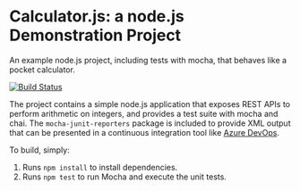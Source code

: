 Calculator.js: a node.js Demonstration Project
==============================================
An example node.js project, including tests with mocha, that behaves like
a pocket calculator.

[![Build Status](https://dev.azure.com/austinricheson/Integrating%20External%20Source%20Control%20with%20Azure%20Pipelines/_apis/build/status/gitariches.calculator?branchName=addition-cleanup)](https://dev.azure.com/austinricheson/Integrating%20External%20Source%20Control%20with%20Azure%20Pipelines/_build/latest?definitionId=6&branchName=addition-cleanup)

The project contains a simple node.js application that exposes REST APIs
to perform arithmetic on integers, and provides a test suite with mocha
and chai.  The `mocha-junit-reporters` package is included to provide XML
output that can be presented in a continuous integration tool like
[Azure DevOps](https://azure.com/devops).

To build, simply:

1. Runs `npm install` to install dependencies.
2. Runs `npm test` to run Mocha and execute the unit tests.


